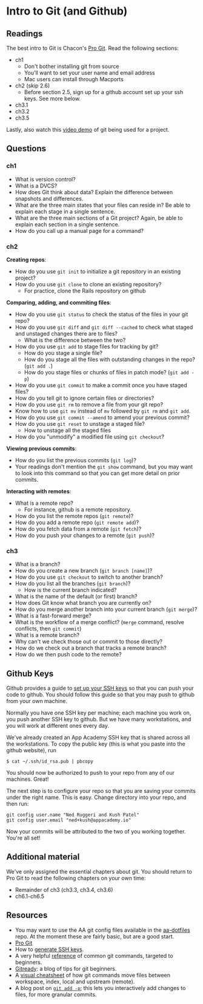 # Intro to Git (and Github)

## Readings
The best intro to Git is Chacon's [Pro Git][pro-git]. Read the
following sections:

* ch1
  * Don't bother installing git from source
  * You'll want to set your user name and email address
  * Mac users can install through Macports
* ch2 (skip 2.6)
  * Before section 2.5, sign up for a github account set up your ssh
    keys. See more below.
* ch3.1
* ch3.2
* ch3.5

Lastly, also watch this [video demo][vimeo-demo] of git being used for
a project.

[vimeo-demo]: http://vimeo.com/16395537

## Questions
### ch1
* What is version control?
* What is a DVCS?
* How does Git think about data? Explain the difference between
  snapshots and differences.
* What are the three main states that your files can reside in? Be
  able to explain each stage in a single sentence.
* What are the three main sections of a Git project? Again, be
  able to explain each section in a single sentence.
* How do you call up a manual page for a command?

### ch2

**Creating repos**:
* How do you use `git init` to initialize a git repository in an
  existing project?
* How do you use `git clone` to clone an existing repository?
  * For practice, clone the Rails repository on github

**Comparing, adding, and commiting files**:
* How do you use `git status` to check the status of the files in your
  git repo?
* How do you use `git diff` and `git diff --cached` to check what
  staged and unstaged changes there are to files?
  * What is the difference between the two?
* How do you use `git add` to stage files for tracking by git?
  * How do you stage a single file?
  * How do you stage all the files with outstanding changes in the
    repo? (`git add .`)
  * How do you stage files or chunks of files in patch mode? (`git add
    -p`)
* How do you use `git commit` to make a commit once you have staged
  files?
* How do you tell git to ignore certain files or directories? 
* How do you use `git rm` to remove a file from your git repo?
* Know how to use `git mv` instead of `mv` followed by `git rm` and
  `git add`.
* How do you use `git commit --amend` to amend your previous commit?
* How do you use `git reset` to unstage a staged file?
  * How to unstage all the staged files
* How do you "unmodify" a modified file using `git checkout`?

**Viewing previous commits**:
* How do you list the previous commits (`git log`)?
* Your readings don't mention the `git show` command, but you may want
  to look into this command so that you can get more detail on prior
  commits.

**Interacting with remotes**:
* What is a remote repo?
  * For instance, github is a remote repository.
* How do you list the remote repos (`git remote`)?
* How do you add a remote repo (`git remote add`)?
* How do you fetch data from a remote (`git fetch`)?
* How do you push your changes to a remote (`git push`)?
  
### ch3
* What is a branch?
* How do you create a new branch (`git branch [name]`)?
* How do you use `git checkout` to switch to another branch?
* How do you list all the branches (`git branch`)?
  * How is the current branch indicated?
* What is the name of the default (or first) branch?
* How does Git know what branch you are currently on?
* How do you merge another branch into your current branch (`git
  merge`)?
* What is a fast-forward merge?
* What is the workflow of a merge conflict? (`merge` command, resolve
  conflicts, then `git commit`)
* What is a remote branch?
* Why can't we check those out or commit to those directly?
* How do we check out a branch that tracks a remote branch?
* How do we then push code to the remote?

## Github Keys

Github provides a guide to [set up your SSH keys][ssh-guide] so that
you can push your code to github. You should follow this guide so that
you may push to github from your own machine.

Normally you have one SSH key per machine; each machine you work on,
you push another SSH key to github. But we have many workstations, and
you will work at different ones every day.

We've already created an App Academy SSH key that is shared across all
the workstations. To copy the public key (this is what you paste into
the github website), run

    $ cat ~/.ssh/id_rsa.pub | pbcopy

You should now be authorized to push to your repo from any of our
machines. Great!

The next step is to configure your repo so that you are saving your
commits under the right name. This is easy. Change directory into your
repo, and then run:

    git config user.name "Ned Ruggeri and Kush Patel"
    git config user.email "ned+kush@appacademy.io"

Now your commits will be attributed to the two of you working
together. You're all set!

## Additional material

We've only assigned the essential chapters about git. You should
return to Pro Git to read the following chapters on your own time:

* Remainder of ch3 (ch3.3, ch3.4, ch3.6)
* ch6.1-ch6.5

## Resources
* You may want to use the AA git config files available in the
  [aa-dotfiles][aa-dotfiles] repo. At the moment these are fairly
  basic, but are a good start.
* [Pro Git][pro-git]
* How to [generate SSH keys][ssh-guide].
* A very helpful [reference][git-ref] of common git commands, targeted to
  beginners.
* [Gitready][gitready]: a blog of tips for git beginners.
* A [visual cheatsheet][git-cheatsheet] of how git commands move files
  between workspace, index, local and upstream (remote).
* A blog post on [`git add -p`][git-add-p-post]; this lets you
  interactively add changes to files, for more granular commits.

[aa-dotfiles]: https://github.com/app-academy/aa-dotfiles
[pro-git]: http://git-scm.com/book
[ssh-guide]: https://help.github.com/articles/generating-ssh-keys
[git-videos]: http://git-scm.com/videos
[git-ref]: http://gitref.org/
[gitready]: http://gitready.com
[git-cheatsheet]: http://www.ndpsoftware.com/git-cheatsheet.html
[git-add-p-post]: http://johnkary.net/git-add-p-the-most-powerful-git-feature-youre-not-using-yet/
